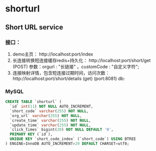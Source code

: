 # shorturl

## Short URL service

### 接口：
1. demo主页： http://localhost:port/index
2. 长连接转换短连接缓存redis+持久化： http://localhost:port/short/get (POST) 参数：orgurl : "长链接" ，customCode : "自定义字符";
3. 连接映射详情，包含短连接过期时间，访问次数：http://localhost:port/short/details (get)
(port:8081)
db:

### MySQL 

```sql
CREATE TABLE `shorturl` (
  `id` int(11) NOT NULL AUTO_INCREMENT,
  `short_code` varchar(255) NOT NULL,
  `org_url` varchar(255) NOT NULL,
  `create_time` varchar(255) NOT NULL,
  `update_time` varchar(255) NOT NULL,
  `click_times` bigint(20) NOT NULL DEFAULT '0',
  PRIMARY KEY (`id`),
  UNIQUE KEY `short_code_index` (`short_code`) USING BTREE
) ENGINE=InnoDB AUTO_INCREMENT=29 DEFAULT CHARSET=utf8;
```